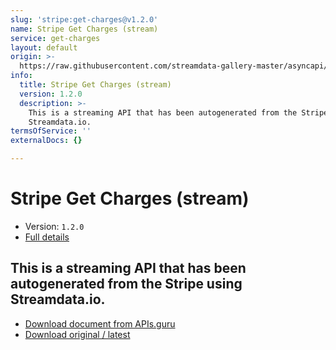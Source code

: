 ```yaml
---
slug: 'stripe:get-charges@v1.2.0'
name: Stripe Get Charges (stream)
service: get-charges
layout: default
origin: >-
  https://raw.githubusercontent.com/streamdata-gallery-master/asyncapi/master/_listings/stripe/stripe-get-charges-stream-async.md
info:
  title: Stripe Get Charges (stream)
  version: 1.2.0
  description: >-
    This is a streaming API that has been autogenerated from the Stripe using
    Streamdata.io.
termsOfService: ''
externalDocs: {}

---
```

# Stripe Get Charges (stream)

* Version: `1.2.0`
* [Full details](../html/stripe:get-charges@v1.2.0.html)



## This is a streaming API that has been autogenerated from the Stripe using Streamdata.io.



* [Download document from APIs.guru](https://raw.githubusercontent.com/APIs-guru/asyncapi-directory/master/docs/APIs/stripe%3Aget-charges%40v1.2.0.yaml)
* [Download original / latest](https://raw.githubusercontent.com/streamdata-gallery-master/asyncapi/master/_listings/stripe/stripe-get-charges-stream-async.md)

<script type="application/ld+json">
{
  "@context": "http://schema.org/",
  "@type": "WebAPI",
  "description": "This is a streaming API that has been autogenerated from the Stripe using Streamdata.io.",
  "documentation": "",

  "name": "Stripe Get Charges (stream)"
}
</script>
